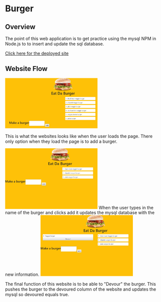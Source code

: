 # Burger
## Overview 
The point of this web application is to get practice using the mysql NPM in Node.js to to insert and update the sql database. 

[Click here for the deployed site](https://ancient-ocean-31296.herokuapp.com/ "Deployed Site")

## Website Flow

<img src="public/assets/img/open.JPG" alt="Website open" width="300"/>

This is what the websites looks like when the user loads the page. There only option when they load the page is to add a burger.


<img src="public/assets/img/newburger.gif" alt="Website open" width="300"/>
When the user types in the name of the burger and clicks add it updates the mysql database with the new information.


<img src="public/assets/img/devour.gif" alt="Website open" width="300"/>

The final function of this website is to be able to "Devour" the burger. This pushes the burger to the devoured column of the website and updates the mysql so devoured equals true.
